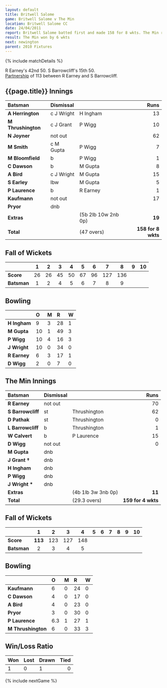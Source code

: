 ```yaml
---
layout: default
title: Britwell Salome
game: Britwell Salome v The Min
location: Britwell Salome CC
date: 24/04/2011
report: Britwell Salome batted first and made 158 for 8 wkts. The Min replied with 159 for 4 wkts
result: The Min won by 6 wkts
next: newington
parent: 2010 Fixtures
---
```


{% include matchDetails %}

R Earney's 42nd 50. S Barrowcliff's 15th 50.<br />
[Partnership](../records/partnerships) of 113 between R Earney and S Barrowcliff.

## {{page.title}} Innings

| Batsman | Dismissal |  | Runs |
|:---|:---|---|---:|
| **A Herrington** | c J Wright | H Ingham | 13 |
| **M Thrushington** | c J Grant | P Wigg | 10 |
| **N Joyner** | not out |  | 62 |
| **M Smith** | c M Gupta | P Wigg | 7 |
| **M Bloomfield** | b | P Wigg | 1 |
| **C Dawson** | b | M Gupta | 8 |
| **A Bird** | c J Wright | M Gupta | 15 |
| **S Earley** | lbw | M Gupta | 5 |
| **P Laurence** | b | R Earney | 1 |
| **Kaufmann** | not out |  | 17 |
| **Pryor** | dnb |  |  |
| **Extras** | | (5b 2lb 10w 2nb 0p) | **19** |
| **Total** | | (47 overs) | **158 for 8 wkts** |

## Fall of Wickets

| | 1 | 2 | 3 | 4 | 5 | 6 | 7 | 8 | 9 | 10 |
|---|:---:|:---:|:---:|:---:|:---:|:---:|:---:|:---:|:---:|:---:|
| **Score** | 26 | 26 | 45 | 50 | 67 | 96 | 127 | 136 |  |  |
| **Batsman** | 1 | 2 | 4 | 5 | 6 | 7 | 8 | 9 |  |  |

## Bowling

| | O | M | R | W |
|---|:---|:---|:---|:---|
| **H Ingham** | 9 | 3 | 28 | 1 |
| **M Gupta** | 10 | 1 | 49 | 3 |
| **P Wigg** | 10 | 4 | 16 | 3 |
| **J Wright** | 10 | 0 | 34 | 0 |
| **R Earney** | 6 | 3 | 17 | 1 |
| **D Wigg** | 2 | 0 | 7 | 0 |

## The Min Innings

| Batsman | Dismissal |  | Runs |
|:---|:---|---|---:|
| **R Earney** | not out |  | 70 |
| **S Barrowcliff** | st | Thrushington | 62 |
| **D Pathak** | st | Thrushington | 0 |
| **L Barrowcliff** | b | Thrushington | 1 |
| **W Calvert** | b | P Laurence | 15 |
| **D Wigg** | not out |  | 0 |
| **M Gupta** | dnb |  |  |
| **J Grant &#8224;** | dnb |  |  |
| **H Ingham** | dnb |  |  |
| **P Wigg** | dnb |  |  |
| **J Wright &#42;** | dnb |  |  |
| **Extras** | | (4b 1lb 3w 3nb 0p) | **11** |
| **Total** | | (29.3 overs) | **159 for 4 wkts** |


## Fall of Wickets

| | 1 | 2 | 3 | 4 | 5 | 6 | 7 | 8 | 9 | 10 |
|---|:---:|:---:|:---:|:---:|:---:|:---:|:---:|:---:|:---:|:---:|
| **Score** | **113** | 123 | 127 | 148 |  |  |  |  |  |  |
| **Batsman** | 2 | 3 | 4 | 5 |  |  |  |  |  |  |

## Bowling

| | O | M | R | W |
|---|:---|:---|:---|:---|
| **Kaufmann** | 6 | 0 | 24 | 0 |
| **C Dawson** | 4 | 0 | 17 | 0 |
| **A Bird** | 4 | 0 | 23 | 0 |
| **Pryor** | 3 | 0 | 30 | 0 |
| **P Laurence** | 6.3 | 1 | 27 | 1 |
| **M Thrushington** | 6 | 0 | 33 | 3 |

## Win/Loss Ratio

| Won | Lost | Drawn | Tied |
|:---|:---|:---|---:|
| 1 | 0 | 1 | 0 |

{% include nextGame %}